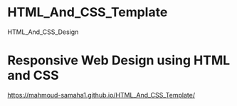 # HTML_And_CSS_Template
HTML_And_CSS_Design
# Responsive Web Design using HTML and CSS
https://mahmoud-samaha1.github.io/HTML_And_CSS_Template/
